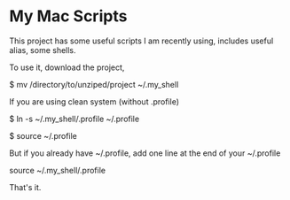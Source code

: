 My Mac Scripts
==============

This project has some useful scripts I am recently using, includes useful alias, some shells.

To use it, download the project, 

$ mv /directory/to/unziped/project ~/.my_shell

If you are using clean system (without .profile)

$ ln -s ~/.my_shell/.profile ~/.profile

$ source ~/.profile

But if you already have ~/.profile, add one line at the end of your ~/.profile

  source ~/.my_shell/.profile

That's it.

